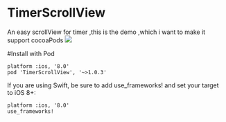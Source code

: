 # TimerScrollView
An easy scrollView for timer ,this is the demo ,which i want to make it support cocoaPods
![](http://ww3.sinaimg.cn/mw690/de52f1a7jw1f3q4mq0mpsg20a006oqv8.gif)

#Install with Pod
```
platform :ios, '8.0'
pod 'TimerScrollView', '~>1.0.3'
```
If you are using Swift, be sure to add use_frameworks! and set your target to iOS 8+:

```
platform :ios, '8.0'
use_frameworks!
```
